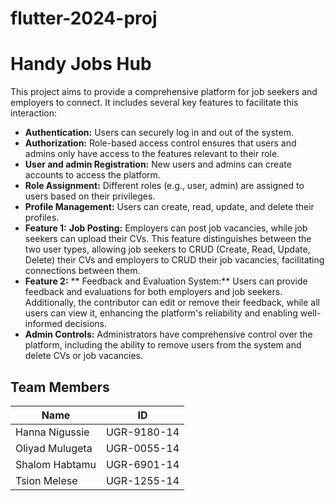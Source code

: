 # flutter-2024-proj
# Handy Jobs Hub

This project aims to provide a comprehensive platform for job seekers and employers to connect. It includes several key features to facilitate this interaction:

- **Authentication:** Users can securely log in and out of the system.
- **Authorization:** Role-based access control ensures that users and admins only have access to the features relevant to their role.
- **User and admin Registration:** New users and admins can create accounts to access the platform.
- **Role Assignment:** Different roles (e.g., user, admin) are assigned to users based on their privileges.
- **Profile Management:** Users can create, read, update, and delete their profiles.
- **Feature 1:** **Job Posting:** Employers can post job vacancies, while job seekers can upload their CVs. This feature distinguishes between the two user types, allowing job seekers to CRUD (Create, Read, Update, Delete) their CVs and employers to CRUD their job vacancies, facilitating connections between them. 
- **Feature 2:** ** Feedback and Evaluation System:** Users can provide feedback and evaluations for both employers and job seekers. Additionally, the contributor can edit or remove their feedback, while all users can view it, enhancing the platform's reliability and enabling well-informed decisions.
- **Admin Controls:** Administrators have comprehensive control over the platform, including the ability to remove users from the system and delete CVs or job vacancies.

## Team Members

| Name              | ID         |
|-------------------|------------|
| Hanna Nigussie    | UGR-9180-14|
| Oliyad Mulugeta   | UGR-0055-14|
| Shalom Habtamu    | UGR-6901-14|
| Tsion Melese      | UGR-1255-14|

